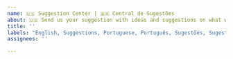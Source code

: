 ```yaml
---
name: 🇺🇸 Suggestion Center | 🇧🇷 Central de Sugestões
about: 🇺🇸 Send us your suggestion with ideas and suggestions on what we can improve on WhatsApp Authenticator! | 🇧🇷 Envie sua sugestão clicando no botão "Get Started"
title: ''
labels: "English, Suggestions, Portuguese, Português, Sugestões, Sugestão"
assignees: ''

---
```


<!-- 🇺🇸 You can also submit your suggestion via the support server. -->
<!-- 🇧🇷 Você também pode enviar sua sugestão por meio do servidor de suporte. -->
<!-- 🇺🇸 Avoid submitting multiple suggestions, always check if someone else had this same suggestion before submitting yours. -->
<!-- 🇧🇷 Evite enviar várias sugestões, sempre verifique se outra pessoa teve a mesma sugestão antes de enviar a sua. -->
<!-- 🇺🇸 Issues submitted outside the theme will be deleted and users will be punished. -->
<!-- 🇧🇷 Problemas enviados fora do tema serão excluídos e os usuários serão punidos. -->
